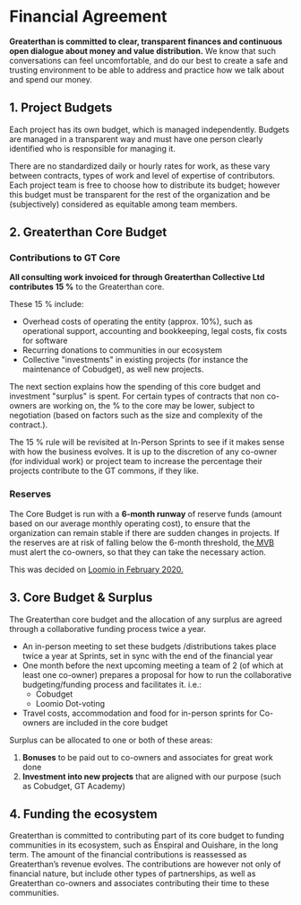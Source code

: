 # Financial Agreement

**Greaterthan is committed to clear, transparent finances and continuous open dialogue about money and value distribution.** We know that such conversations can feel uncomfortable, and do our best to create a safe and trusting environment to be able to address and practice how we talk about and spend our money.

## 1. Project Budgets

Each project has its own budget, which is managed independently. Budgets are managed in a transparent way and must have one person clearly identified who is responsible for managing it.

There are no standardized daily or hourly rates for work, as these vary between contracts, types of work and level of expertise of contributors. Each project team is free to choose how to distribute its budget; however this budget must be transparent for the rest of the organization and be \(subjectively\) considered as equitable among team members.

## 2. Greaterthan Core Budget 

### Contributions to GT Core

**All consulting work invoiced for through Greaterthan Collective Ltd contributes 15 %** to the Greaterthan core.

These 15 % include: 

* Overhead costs of operating the entity \(approx. 10%\), such as operational support, accounting and bookkeeping, legal costs, fix costs for software
* Recurring donations to communities in our ecosystem
* Collective "investments" in existing projects \(for instance the maintenance of Cobudget\), as well new projects. 

The next section explains how the spending of this core budget and investment "surplus" is spent. For certain types of contracts that non co-owners are working on, the % to the core may be lower, subject to negotiation \(based on factors such as the size and complexity of the contract.\).

The 15 % rule will be revisited at In-Person Sprints to see if it makes sense with how the business evolves. It is up to the discretion of any co-owner \(for individual work\) or project team to increase the percentage their projects contribute to the GT commons, if they like.

### Reserves

The Core Budget is run with a **6-month runway** of reserve funds \(amount based on our average monthly operating cost\), to ensure that the organization can remain stable if there are sudden changes in projects. If the reserves are at risk of falling below the 6-month threshold, the[ MVB ](agreements/#minimum-viable-board)must alert the co-owners, so that they can take the necessary action.  

This was decided on [Loomio in February 2020. ](https://www.loomio.org/d/kf0jHFC7/gt-core-budget-discussions-decisions/1)

## 3. Core Budget & Surplus

The Greaterthan core budget and the allocation of any surplus are agreed through a collaborative funding process twice a year.

* An in-person meeting to set these budgets /distributions takes place twice a year at Sprints, set in sync with the end of the financial year
* One month before the next upcoming meeting a team of 2 \(of which at least one co-owner\) prepares a proposal for how to run the collaborative budgeting/funding process and facilitates it. i.e.:
  * Cobudget
  * Loomio Dot-voting
* Travel costs, accommodation and food for in-person sprints for Co-owners are included in the core budget

Surplus can be allocated to one or both of these areas:

1. **Bonuses** to be paid out to co-owners and associates for great work done
2. **Investment into new projects** that are aligned with our purpose \(such as Cobudget, GT Academy\)

## 4. Funding the ecosystem

Greaterthan is committed to contributing part of its core budget to funding communities in its ecosystem, such as Enspiral and Ouishare, in the long term. The amount of the financial contributions is reassessed as Greaterthan’s revenue evolves. The contributions are however not only of financial nature, but include other types of partnerships, as well as Greaterthan co-owners and associates contributing their time to these communities.  


